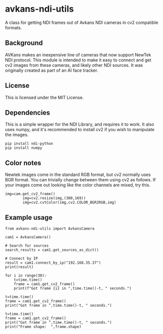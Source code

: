 # avkans-ndi-utils
A class for getting NDI frames out of Avkans NDI cameras in cv2 compatible formats.

## Background
AVKans makes an inexpensive line of cameras that now support NewTek NDI protocol.   This module is intended to make it easy to connect and get cv2 images from these cameras, and likely other NDI sources.   It was originally created as part of an AI face tracker.

## License
This is licensed under the MIT License.

## Dependencies
This is a simple wrapper for the NDI Library, and requires it to work.   It also uses numpy, and it's recommended to install cv2 if you wish to manipulate the images.
```
pip install ndi-python
pip install numpy
```

## Color notes
Newtek images come in the standard RGB format, but cv2 normally uses BGR format.   You can trivially change between them using cv2 as follows.   If your images come out looking like the color channels are mixed, try this.
```
img=cam.get_cv2_frame()
        img=cv2.resize(img,(300,169))
        img=cv2.cvtColor(img,cv2.COLOR_BGR2RGB,img)
```

## Example usage

```
from avkans-ndi-utils import AvkansCamera

cam1 = AvkansCamera()

# Search for sources
search_results = cam1.get_sources_as_dict()

# Connect by IP
result = cam1.connect_by_ip("192.168.35.37")
print(result)

for i in range(30):
    t=time.time()
    frame = cam1.get_cv2_frame()
    print(f"Got frame {i} in ",time.time()-t, " seconds.")

t=time.time()
frame = cam1.get_cv2_frame()
print("Got frame in ",time.time()-t, " seconds.")

t=time.time()
frame = cam1.get_cv2_frame()
print("Got frame in ",time.time()-t, " seconds.")
print("Frame shape:  ",frame.shape)





```

